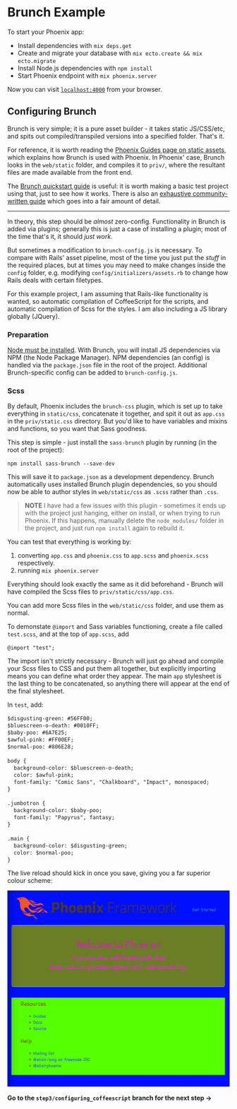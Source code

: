 # Brunch Example

To start your Phoenix app:

  * Install dependencies with `mix deps.get`
  * Create and migrate your database with `mix ecto.create && mix ecto.migrate`
  * Install Node.js dependencies with `npm install`
  * Start Phoenix endpoint with `mix phoenix.server`

Now you can visit [`localhost:4000`](http://localhost:4000) from your browser.

## Configuring Brunch

Brunch is very simple; it is a pure asset builder - it takes static JS/CSS/etc,
and spits out compiled/transpiled versions into a specified folder. That's it.

For reference, it is worth reading the [Phoenix Guides page on static assets](http://www.phoenixframework.org/docs/static-assets), which explains how
Brunch is used with Phoenix. In Phoenix' case, Brunch looks in the `web/static`
folder, and compiles it to `priv/`, where the resultant files are made available
from the front end.

The [Brunch quickstart guide](http://brunch.io/docs/getting-started) is useful:
it is worth making a basic test project using that, just to see how it works.
There is also an [exhaustive community-written guide](https://github.com/brunch/brunch-guide)
which goes into a fair amount of detail.

---

In theory, this step should be _almost_ zero-config. Functionality in Brunch is
added via plugins; generally this is just a case of installing a plugin;
most of the time that's it, it should _just work_.

But sometimes a modification to `brunch-config.js` is necessary. To compare with
Rails' asset pipeline, most of the time you just put the _stuff_ in the required
places, but at times you may need to make changes inside the `config` folder, e.g.
modifying `config/initializers/assets.rb` to change how Rails deals with certain
filetypes.

For this example project, I am assuming that Rails-like functionality is wanted,
so automatic compilation of CoffeeScript for the scripts, and automatic compilation
of Scss for the styles. I am also including a JS library globally (JQuery).

### Preparation

[Node must be installed](https://nodejs.org/en/). With Brunch, you will install
JS dependencies via NPM (the Node Package Manager). NPM dependencies (an config)
is handled via the `package.json` file in the root of the project. Additional
Brunch-specific config can be added to `brunch-config.js`.

### Scss

By default, Phoenix includes the `brunch-css` plugin, which is set up to take
everything in `static/css`, concatenate it together, and spit it out as `app.css`
in the `priv/static.css` directory. But you'd like to have variables and mixins
and functions, so you want that Sass goodness.

This step is simple - just install the `sass-brunch` plugin by running
(in the root of the project):

```
npm install sass-brunch --save-dev
```

This will save it to `package.json` as a development dependency. Brunch automatically
uses installed Brunch plugin dependencies, so you should now be able to author
styles in `web/static/css` as `.scss` rather than `.css`.

> **NOTE** I have had a few issues with this plugin - sometimes it ends up
with the project just hanging, either on install, or when trying to run Phoenix.
If this happens, manually delete the `node_modules/` folder in the project, and
just run `npm install` again to rebuild it.


You can test that everything is working by:

1. converting `app.css` and `phoenix.css` to `app.scss` and `phoenix.scss` respectively.
2. running `mix phoenix.server`

Everything should look exactly the same as it did beforehand - Brunch will have
compiled the Scss files to `priv/static/css/app.css`.

You can add more Scss files in the `web/static/css` folder, and use them as normal.

To demonstate `@import` and Sass variables functioning, create a file called
`test.scss`, and at the top of `app.scss`, add

```
@import "test";
```

The import isn't strictly necessary - Brunch will just go ahead and compile your
Scss files to CSS and put them all together, but explicitly importing means you
can define what order they appear. The main `app` stylesheet is the last thing to
be concatenated, so anything there will appear at the end of the final stylesheet.

In `test`, add:

```
$disgusting-green: #56FF00;
$bluescreen-o-death: #0010FF;
$baby-poo: #6A7E25;
$awful-pink: #FF00EF;
$normal-poo: #806E28;

body {
  background-color: $bluescreen-o-death;
  color: $awful-pink;
  font-family: "Comic Sans", "Chalkboard", "Impact", monospaced;
}

.jumbotron {
  background-color: $baby-poo;
  font-family: "Papyrus", fantasy;
}

.main {
  background-color: $disgusting-green;
  color: $normal-poo;
}
```

The live reload should kick in once you save, giving you a far superior colour
scheme:

![New colour scheme for Phoenix](./sass.png)




**Go to the `step3/configuring_coffeescript` branch for the next step →**
